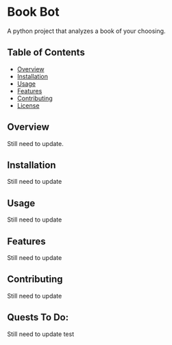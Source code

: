 # Book Bot

A python project that analyzes a book of your choosing.

## Table of Contents

- [Overview](#overview)
- [Installation](#installation)
- [Usage](#usage)
- [Features](#features)
- [Contributing](#contributing)
- [License](#license)

## Overview

Still need to update.

## Installation

Still need to update

## Usage

Still need to update

## Features

Still need to update

## Contributing

Still need to update

## Quests To Do:

Still need to update
test
